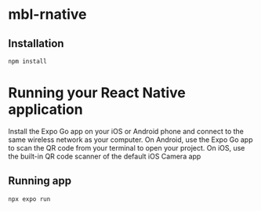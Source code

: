 # mbl-rnative
## Installation

```bash
npm install
```

# Running your React Native application
Install the Expo Go app on your iOS or Android phone and connect to the same wireless network as your computer. On Android, use the Expo Go app to scan the QR code from your terminal to open your project. On iOS, use the built-in QR code scanner of the default iOS Camera app


## Running app

```bash
npx expo run
```